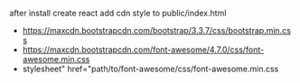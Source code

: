 after install create react
add cdn style to public/index.html

 - https://maxcdn.bootstrapcdn.com/bootstrap/3.3.7/css/bootstrap.min.css
 - https://maxcdn.bootstrapcdn.com/font-awesome/4.7.0/css/font-awesome.min.css
 - stylesheet" href="path/to/font-awesome/css/font-awesome.min.css
